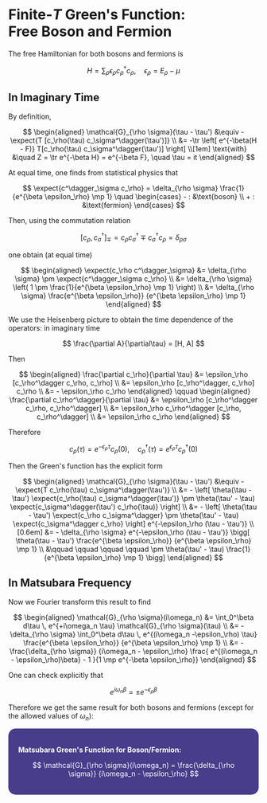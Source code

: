 <style>
    .katex {
        font-size: 1.1em;
    }
    .remark {
        border-radius: 15px;
        padding: 20px;
        background-color: SeaGreen;
        color: White;
    }
    .result {
        border-radius: 15px;
        padding: 20px;
        background-color: DarkSlateBlue;
        color: White;
    }
</style>

# Finite-*T* Green's Function: <br>Free Boson and Fermion

The free Hamiltonian for both bosons and fermions is

$$
H = \sum_\rho \epsilon_\rho c_\rho^\dagger c_\rho, \quad
\epsilon_\rho = E_\rho - \mu
$$

## In Imaginary Time

By definition,

$$
\begin{aligned}
    \mathcal{G}_{\rho \sigma}(\tau - \tau')
    &\equiv -\expect{T [c_\rho(\tau) c_\sigma^\dagger(\tau')]}
    \\
    &= -\tr \left[
        e^{-\beta(H - F)}
        T[c_\rho(\tau) c_\sigma^\dagger(\tau')]
    \right]
    \\[1em]
    \text{with} &\quad
    Z = \tr e^{-\beta H} 
    = e^{-\beta F}, \quad \tau = it
\end{aligned}
$$

At equal time, one finds from statistical physics that 

$$
\expect{c^\dagger_\sigma c_\rho}
= \delta_{\rho \sigma} 
\frac{1}{e^{\beta \epsilon_\rho} \mp 1}
\quad \begin{cases}
    - : &\text{boson} \\
    + : &\text{fermion}
\end{cases}
$$

Then, using the commutation relation

$$
[c_\rho, c^\dagger_\sigma]_\mp
= c_\rho c^\dagger_\sigma \mp c^\dagger_\sigma c_\rho
= \delta_{\rho \sigma}
$$

one obtain (at equal time)

$$
\begin{aligned}
    \expect{c_\rho c^\dagger_\sigma}
    &= \delta_{\rho \sigma} \pm 
    \expect{c^\dagger_\sigma c_\rho}
    \\
    &= \delta_{\rho \sigma} \left(
        1 \pm \frac{1}{e^{\beta \epsilon_\rho} \mp 1}
    \right)
    \\
    &= \delta_{\rho \sigma}
    \frac{e^{\beta \epsilon_\rho}}
    {e^{\beta \epsilon_\rho} \mp 1}
\end{aligned}
$$

We use the Heisenberg picture to obtain the time dependence of the operators: in imaginary time

$$
\frac{\partial A}{\partial\tau} = [H, A]
$$

Then

$$
\begin{aligned}
    \frac{\partial c_\rho}{\partial \tau}
    &= \epsilon_\rho [c_\rho^\dagger c_\rho, c_\rho]
    \\
    &= \epsilon_\rho [c_\rho^\dagger, c_\rho] c_\rho
    \\
    &= - \epsilon_\rho c_\rho
\end{aligned} \qquad
\begin{aligned}
    \frac{\partial c_\rho^\dagger}{\partial \tau}
    &= \epsilon_\rho [c_\rho^\dagger c_\rho, c_\rho^\dagger]
    \\
    &= \epsilon_\rho c_\rho^\dagger [c_\rho, c_\rho^\dagger]
    \\
    &= \epsilon_\rho c_\rho
\end{aligned}
$$

Therefore

$$
c_\rho(\tau) = e^{-\epsilon_\rho \tau} c_\rho(0),\quad
c^\dagger_\rho(\tau) = e^{\epsilon_\rho \tau} c^\dagger_\rho(0)
$$

Then the Green's function has the explicit form

$$
\begin{aligned}
    \mathcal{G}_{\rho \sigma}(\tau - \tau')
    &\equiv -\expect{T c_\rho(\tau) c_\sigma^\dagger(\tau')}
    \\
    &= - \left[
        \theta(\tau - \tau') 
        \expect{c_\rho(\tau) c_\sigma^\dagger(\tau')}
        \pm \theta(\tau' - \tau)
        \expect{c_\sigma^\dagger(\tau') c_\rho(\tau)}
    \right]
    \\
    &= - \left[
        \theta(\tau - \tau') 
        \expect{c_\rho c_\sigma^\dagger}
        \pm \theta(\tau' - \tau)
        \expect{c_\sigma^\dagger c_\rho}
    \right] e^{-\epsilon_\rho (\tau - \tau')}
    \\[0.6em]
    &= - \delta_{\rho \sigma} 
    e^{-\epsilon_\rho (\tau - \tau')} 
    \bigg[
        \theta(\tau - \tau') 
        \frac{e^{\beta \epsilon_\rho}}
        {e^{\beta \epsilon_\rho} \mp 1}
        \\ &\qquad \qquad \qquad \qquad 
        \pm \theta(\tau' - \tau)
        \frac{1}{e^{\beta \epsilon_\rho} \mp 1}
    \bigg] 
\end{aligned}
$$

## In Matsubara Frequency

Now we Fourier transform this result to find

$$
\begin{aligned}
    \mathcal{G}_{\rho \sigma}(i\omega_n)
    &= \int_0^\beta d\tau \, e^{+i\omega_n \tau} 
    \mathcal{G}_{\rho \sigma}(\tau)
    \\
    &= - \delta_{\rho \sigma} 
    \int_0^\beta d\tau \, 
    e^{(i\omega_n -\epsilon_\rho) \tau}
    \frac{e^{\beta \epsilon_\rho}}
    {e^{\beta \epsilon_\rho} \mp 1}
    \\
    &= - \frac{\delta_{\rho \sigma}}
    {i\omega_n - \epsilon_\rho}
    \frac{
        e^{(i\omega_n - \epsilon_\rho)\beta} - 1
    }{1 \mp e^{-\beta \epsilon_\rho}}
\end{aligned}
$$

One can check explicitly that

$$
e^{i\omega_n \beta} = \pm e^{- \epsilon_\rho \beta}
$$

Therefore we get the same result for both bosons and fermions (except for the allowed values of $\omega_n$):

<div class="result">

**Matsubara Green's Function for Boson/Fermion:**

$$
\mathcal{G}_{\rho \sigma}(i\omega_n)
= \frac{\delta_{\rho \sigma}}
{i\omega_n - \epsilon_\rho}
$$

</div><br>
